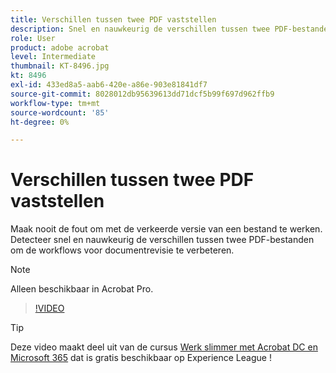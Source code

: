 ```yaml
---
title: Verschillen tussen twee PDF vaststellen
description: Snel en nauwkeurig de verschillen tussen twee PDF-bestanden detecteren om de workflows voor documentrevisie te verbeteren
role: User
product: adobe acrobat
level: Intermediate
thumbnail: KT-8496.jpg
kt: 8496
exl-id: 433ed8a5-aab6-420e-a86e-903e81841df7
source-git-commit: 8028012db95639613dd71dcf5b99f697d962ffb9
workflow-type: tm+mt
source-wordcount: '85'
ht-degree: 0%

---
```


# Verschillen tussen twee PDF vaststellen

Maak nooit de fout om met de verkeerde versie van een bestand te werken. Detecteer snel en nauwkeurig de verschillen tussen twee PDF-bestanden om de workflows voor documentrevisie te verbeteren.

>[!NOTE]
>
>Alleen beschikbaar in Acrobat Pro.

>[!VIDEO](https://video.tv.adobe.com/v/337211?hidetitle=true)

>[!TIP]
>
>Deze video maakt deel uit van de cursus [Werk slimmer met Acrobat DC en Microsoft 365](https://experienceleague.adobe.com/?recommended=Acrobat-U-1-2021.microsoft365) dat is gratis beschikbaar op Experience League !
